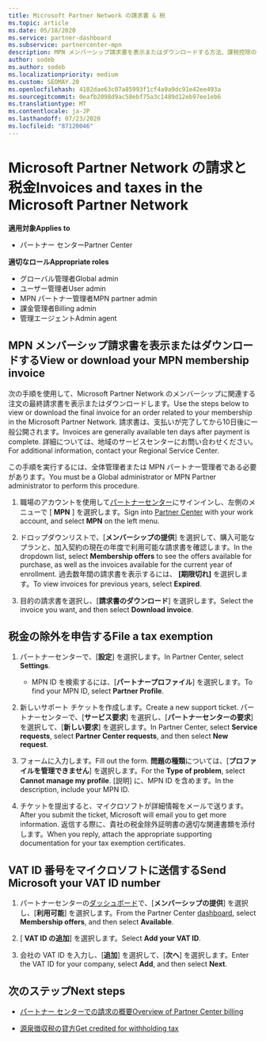 ```yaml
---
title: Microsoft Partner Network の請求書 & 税
ms.topic: article
ms.date: 05/18/2020
ms.service: partner-dashboard
ms.subservice: partnercenter-mpn
description: MPN メンバーシップ請求書を表示またはダウンロードする方法、課税控除のファイル方法、および Microsoft の VAT ID 番号を送信する方法について説明します。
author: sodeb
ms.author: sodeb
ms.localizationpriority: medium
ms.custom: SEOMAY.20
ms.openlocfilehash: 4102dae63c07a85993f1cf4a9a9dc91e42ee493a
ms.sourcegitcommit: 0eafb2098d9ac58ebf75a3c1489d12eb97ee1eb6
ms.translationtype: MT
ms.contentlocale: ja-JP
ms.lasthandoff: 07/23/2020
ms.locfileid: "87120046"
---
```

# <a name="invoices-and-taxes-in-the-microsoft-partner-network"></a><span data-ttu-id="9a9ba-103">Microsoft Partner Network の請求と税金</span><span class="sxs-lookup"><span data-stu-id="9a9ba-103">Invoices and taxes in the Microsoft Partner Network</span></span>

<span data-ttu-id="9a9ba-104">**適用対象**</span><span class="sxs-lookup"><span data-stu-id="9a9ba-104">**Applies to**</span></span>

- <span data-ttu-id="9a9ba-105">パートナー センター</span><span class="sxs-lookup"><span data-stu-id="9a9ba-105">Partner Center</span></span>

<span data-ttu-id="9a9ba-106">**適切なロール**</span><span class="sxs-lookup"><span data-stu-id="9a9ba-106">**Appropriate roles**</span></span>

- <span data-ttu-id="9a9ba-107">グローバル管理者</span><span class="sxs-lookup"><span data-stu-id="9a9ba-107">Global admin</span></span>
- <span data-ttu-id="9a9ba-108">ユーザー管理者</span><span class="sxs-lookup"><span data-stu-id="9a9ba-108">User admin</span></span>
- <span data-ttu-id="9a9ba-109">MPN パートナー管理者</span><span class="sxs-lookup"><span data-stu-id="9a9ba-109">MPN partner admin</span></span>
- <span data-ttu-id="9a9ba-110">課金管理者</span><span class="sxs-lookup"><span data-stu-id="9a9ba-110">Billing admin</span></span>
- <span data-ttu-id="9a9ba-111">管理エージェント</span><span class="sxs-lookup"><span data-stu-id="9a9ba-111">Admin agent</span></span>

## <a name="view-or-download-your-mpn-membership-invoice"></a><span data-ttu-id="9a9ba-112">MPN メンバーシップ請求書を表示またはダウンロードする</span><span class="sxs-lookup"><span data-stu-id="9a9ba-112">View or download your MPN membership invoice</span></span>

<span data-ttu-id="9a9ba-113">次の手順を使用して、Microsoft Partner Network のメンバーシップに関連する注文の最終請求書を表示またはダウンロードします。</span><span class="sxs-lookup"><span data-stu-id="9a9ba-113">Use the steps below to view or download the final invoice for an order related to your membership in the Microsoft Partner Network.</span></span> <span data-ttu-id="9a9ba-114">請求書は、支払いが完了してから10日後に一般公開されます。</span><span class="sxs-lookup"><span data-stu-id="9a9ba-114">Invoices are generally available ten days after payment is complete.</span></span> <span data-ttu-id="9a9ba-115">詳細については、地域のサービスセンターにお問い合わせください。</span><span class="sxs-lookup"><span data-stu-id="9a9ba-115">For additional information, contact your Regional Service Center.</span></span>  

<span data-ttu-id="9a9ba-116">この手順を実行するには、全体管理者または MPN パートナー管理者である必要があります。</span><span class="sxs-lookup"><span data-stu-id="9a9ba-116">You must be a Global administrator or MPN Partner administrator to perform this procedure.</span></span> 

1.  <span data-ttu-id="9a9ba-117">職場のアカウントを使用して[パートナーセンター](https://partner.microsoft.com/dashboard/home)にサインインし、左側のメニューで [ **MPN** ] を選択します。</span><span class="sxs-lookup"><span data-stu-id="9a9ba-117">Sign into [Partner Center](https://partner.microsoft.com/dashboard/home) with your work account, and select **MPN** on the left menu.</span></span>

4.  <span data-ttu-id="9a9ba-118">ドロップダウンリストで、[**メンバーシップの提供**] を選択して、購入可能なプランと、加入契約の現在の年度で利用可能な請求書を確認します。</span><span class="sxs-lookup"><span data-stu-id="9a9ba-118">In the dropdown list, select **Membership offers** to see the offers available for purchase, as well as the invoices available for the current year of enrollment.</span></span> <span data-ttu-id="9a9ba-119">過去数年間の請求書を表示するには、 **[期限切れ]** を選択します。</span><span class="sxs-lookup"><span data-stu-id="9a9ba-119">To view invoices for previous years, select **Expired**.</span></span>

6.  <span data-ttu-id="9a9ba-120">目的の請求書を選択し、[**請求書のダウンロード**] を選択します。</span><span class="sxs-lookup"><span data-stu-id="9a9ba-120">Select the invoice you want, and then select **Download invoice**.</span></span> 

## <a name="file-a-tax-exemption"></a><span data-ttu-id="9a9ba-121">税金の除外を申告する</span><span class="sxs-lookup"><span data-stu-id="9a9ba-121">File a tax exemption</span></span>

1.  <span data-ttu-id="9a9ba-122">パートナーセンターで、[**設定**] を選択します。</span><span class="sxs-lookup"><span data-stu-id="9a9ba-122">In Partner Center, select **Settings**.</span></span>
    - <span data-ttu-id="9a9ba-123">MPN ID を検索するには、[**パートナープロファイル**] を選択します。</span><span class="sxs-lookup"><span data-stu-id="9a9ba-123">To find your MPN ID, select **Partner Profile**.</span></span>

2.  <span data-ttu-id="9a9ba-124">新しいサポート チケットを作成します。</span><span class="sxs-lookup"><span data-stu-id="9a9ba-124">Create a new support ticket.</span></span> <span data-ttu-id="9a9ba-125">パートナーセンターで、[**サービス要求**] を選択し、[**パートナーセンターの要求**] を選択して、[**新しい要求**] を選択します。</span><span class="sxs-lookup"><span data-stu-id="9a9ba-125">In Partner Center, select **Service requests**, select **Partner Center requests**, and then select **New request**.</span></span>

3.  <span data-ttu-id="9a9ba-126">フォームに入力します。</span><span class="sxs-lookup"><span data-stu-id="9a9ba-126">Fill out the form.</span></span> <span data-ttu-id="9a9ba-127">**問題の種類**については、[**プロファイルを管理できません**] を選択します。</span><span class="sxs-lookup"><span data-stu-id="9a9ba-127">For the **Type of problem**, select **Cannot manage my profile**.</span></span> <span data-ttu-id="9a9ba-128">[説明] に、MPN ID を含めます。</span><span class="sxs-lookup"><span data-stu-id="9a9ba-128">In the description, include your MPN ID.</span></span>

4.  <span data-ttu-id="9a9ba-129">チケットを提出すると、マイクロソフトが詳細情報をメールで送ります。</span><span class="sxs-lookup"><span data-stu-id="9a9ba-129">After you submit the ticket, Microsoft will email you to get more information.</span></span> <span data-ttu-id="9a9ba-130">返信する際に、貴社の税金除外証明書の適切な関連書類を添付します。</span><span class="sxs-lookup"><span data-stu-id="9a9ba-130">When you reply, attach the appropriate supporting documentation for your tax exemption certificates.</span></span>

## <a name="send-microsoft-your-vat-id-number"></a><span data-ttu-id="9a9ba-131">VAT ID 番号をマイクロソフトに送信する</span><span class="sxs-lookup"><span data-stu-id="9a9ba-131">Send Microsoft your VAT ID number</span></span>

1.  <span data-ttu-id="9a9ba-132">パートナーセンターの[ダッシュボード](https://partner.microsoft.com/dashboard/home)で、[**メンバーシップの提供**] を選択し、[**利用可能**] を選択します。</span><span class="sxs-lookup"><span data-stu-id="9a9ba-132">From the Partner Center [dashboard](https://partner.microsoft.com/dashboard/home), select **Membership offers**, and then select **Available**.</span></span> 

2.  <span data-ttu-id="9a9ba-133">[ **VAT ID の追加**] を選択します。</span><span class="sxs-lookup"><span data-stu-id="9a9ba-133">Select **Add your VAT ID**.</span></span> 

3.  <span data-ttu-id="9a9ba-134">会社の VAT ID を入力し、[**追加**] を選択して、[**次へ**] を選択します。</span><span class="sxs-lookup"><span data-stu-id="9a9ba-134">Enter the VAT ID for your company, select **Add**, and then select **Next**.</span></span> 

## <a name="next-steps"></a><span data-ttu-id="9a9ba-135">次のステップ</span><span class="sxs-lookup"><span data-stu-id="9a9ba-135">Next steps</span></span>

- [<span data-ttu-id="9a9ba-136">パートナー センターでの請求の概要</span><span class="sxs-lookup"><span data-stu-id="9a9ba-136">Overview of Partner Center billing</span></span>](billing-basics.md)

- [<span data-ttu-id="9a9ba-137">源泉徴収税の貸方</span><span class="sxs-lookup"><span data-stu-id="9a9ba-137">Get credited for withholding tax</span></span>](withholding-tax-credit-form.md)